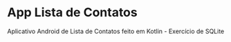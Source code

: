# App Lista de Contatos
Aplicativo Android de Lista de Contatos feito em Kotlin - Exercício de SQLite
